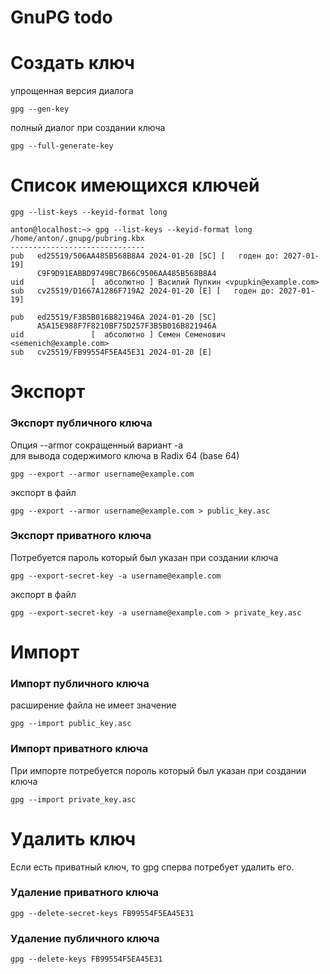 # GnuPG todo
# Создать ключ
упрощенная версия диалога
```
gpg --gen-key
```
полный диалог при создании ключа
```
gpg --full-generate-key
```
# Список имеющихся ключей
```
gpg --list-keys --keyid-format long
```
```
anton@localhost:~> gpg --list-keys --keyid-format long
/home/anton/.gnupg/pubring.kbx
------------------------------
pub   ed25519/506AA485B568B8A4 2024-01-20 [SC] [   годен до: 2027-01-19]
      C9F9D91EABBD9749BC7B66C9506AA485B568B8A4
uid               [  абсолютно ] Василий Пупкин <vpupkin@example.com>
sub   cv25519/D1667A1286F719A2 2024-01-20 [E] [   годен до: 2027-01-19]

pub   ed25519/F3B5B016B821946A 2024-01-20 [SC]
      A5A15E988F7F8210BF75D257F3B5B016B821946A
uid               [  абсолютно ] Семен Семенович <semenich@example.com>
sub   cv25519/FB99554F5EA45E31 2024-01-20 [E]
```

# Экспорт
### Экспорт публичного ключа
Опция --armor сокращенный вариант -a  
для вывода содержимого ключа в Radix 64 (base 64)
```
gpg --export --armor username@example.com
```
экспорт в файл
```
gpg --export --armor username@example.com > public_key.asc
```
### Экспорт приватного ключа
Потребуется пароль который был указан при создании ключа
```
gpg --export-secret-key -a username@example.com
```
экспорт в файл
```
gpg --export-secret-key -a username@example.com > private_key.asc
```

# Импорт
### Импорт публичного ключа
расширение файла не имеет значение
```
gpg --import public_key.asc
```
### Импорт приватного ключа
При импорте потребуется пороль который был указан при создании ключа
```
gpg --import private_key.asc
```

# Удалить ключ
Если есть приватный ключ, то gpg сперва потребует удалить его.
### Удаление приватного ключа
```
gpg --delete-secret-keys FB99554F5EA45E31
```
### Удаление публичного ключа
```
gpg --delete-keys FB99554F5EA45E31
```
